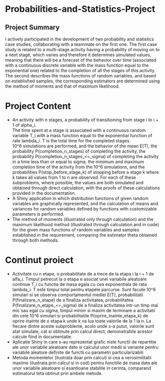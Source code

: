 # Probabilities-and-Statistics-Project

## Project Summary

I actively participated in the development of two probability and statistics case studies, collaborating with a teammate on the first one.
The first case study is related to a multi-stage activity having a probability of moving on to a next stage, which varies and therefore it determines simulated values, meaning that there will be a forecast of the behavior over time (associated with a continuous discrete variable with the mass function equal to the exponential one) related to the completion of all the stages of this activity.
The second describes the mass functions of random variables, and based on established samples, the corresponding estimators are determined using the method of moments and that of maximum likelihood.

# Project Content

- An activity with n stages, a probability of transitioning from stage i to i + 1 of alpha_i.  
The time spent at a stage is associated with a continuous random variable T_i with a mass function equal to the exponential function of rate lambda_i. T is the total time for the completed stages.  
10^6 simulations are performed, and the behavior of the mean E(T), the probability P(completion_n_stages) of completing the activity, the probability P(completion_n_stages_<=_sigma) of completing the activity in a time less than or equal to sigma, the minimum and maximum completion time of the activity from the 10^6 simulations, and the probabilities P(stop_before_stage_k) of stopping before a stage k where k takes all values from 1 to n are observed. For each of these subproblems, where possible, the values are both simulated and obtained through direct calculation, with the proofs of these calculations provided in the documentation.  
- A Shiny application in which distribution functions of given random variables are graphically represented, and the calculation of means and variances for random variables defined by functions with customizable parameters is performed.  
- The method of moments (illustrated only through calculation) and the maximum likelihood method (illustrated through calculation and in code) for the given mass functions of random variables and samples established in the requirement, comparing the estimator theta obtained through both methods.

# Continut proiect

- Activitate cu n etape, o probabilitate de a trece de la etapa i la i + 1 de alfa_i.
Timpul petrecut la o etapa e asociat unei variabile aleatoare continue T_i cu functia de masa
egala cu cea exponentiala de rata lambda_i. T este timpul total pentru etapele parcurse.
Sunt facute 10^6 simulari si se observa comportamentul mediei E(T), probabilitatii P(finalizare_n_etape)
de a finaliza activitatea, probabilitatea P(finalizare_n_etape_<=_sigma) de a finaliza activitatea intr-un
timp mai mic sau egal cu sigma, timpul minim si maxim de terminare a activitatii din cele 10^6 simulari si
probabilitatile P(oprire_inainte_etapa_k) de oprire inainte de o etapa k unde k va lua toate valorile de la 1
la n. La fiecare dintre aceste subprobleme, acolo unde s-a putut, valorile sunt atat simulate, cat si obtinute
prin calcul direct, demonstratiile acestor calcule fiind in documentatie.
- Aplicatie Shiny in care s-au reprezentat grafic niste functii de repartitie ale unor variabile aleatoare date
si calculul unor medii si variante pentru variabile aleatore definite de functii cu parametri particularizabili
- Metoda momentelor (ilustrata doar prin calcul) si cea a verosimilitatii maxime (ilustrata prin calcul si in cod)
pentru functiile de masa date ale unor variabile aleatoare si esantioane stabilite in cerinta, comparand estimatorul
teta obtinut prin ambele metode.
